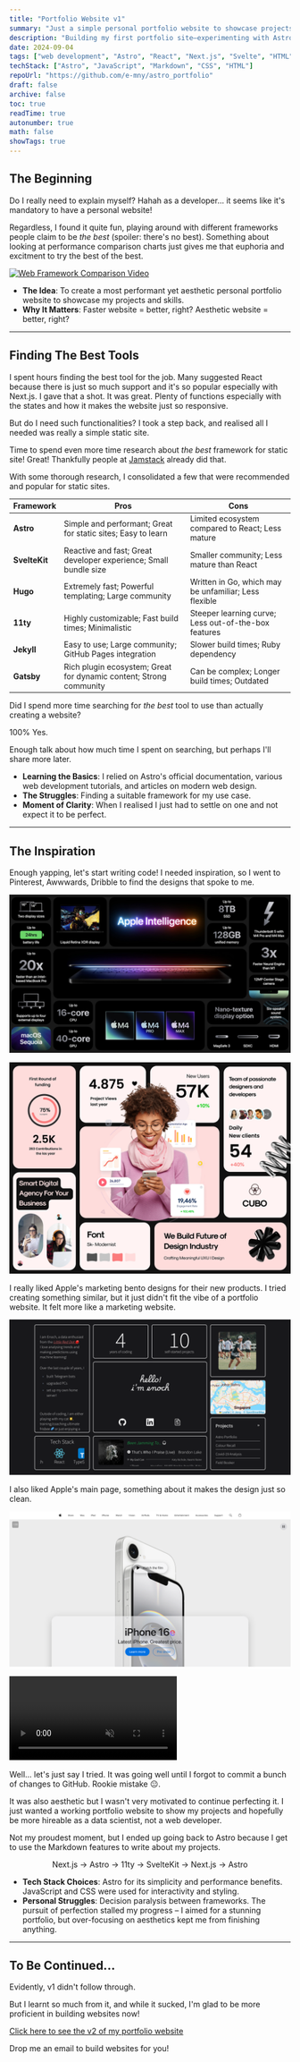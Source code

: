 ```yaml
---
title: "Portfolio Website v1"
summary: "Just a simple personal portfolio website to showcase projects and skills. Shouldn't be too difficult, right?"
description: "Building my first portfolio site—experimenting with Astro, React, and SvelteKit—while learning to balance performance, design, and decision-making."
date: 2024-09-04
tags: ["web development", "Astro", "React", "Next.js", "Svelte", "HTML"]
techStack: ["Astro", "JavaScript", "Markdown", "CSS", "HTML"]
repoUrl: "https://github.com/e-mny/astro_portfolio"
draft: false
archive: false
toc: true
readTime: true
autonumber: true
math: false
showTags: true
---
```


## The Beginning

Do I really need to explain myself? Hahah as a developer... it seems like it's mandatory to have a personal website!

Regardless, I found it quite fun, playing around with different frameworks people claim to be _the best_ (spoiler: there's no best). Something about looking at performance comparison charts just gives me that euphoria and excitment to try the best of the best.

[![Web Framework Comparison Video](http://img.youtube.com/vi/ZRT5UAuDvYQ/0.jpg#small)](http://www.youtube.com/watch?v=ZRT5UAuDvYQ "Ranking The Most Popular Javascript Frameworks 2023 by @developedbyed")

- **The Idea**: To create a most performant yet aesthetic personal portfolio website to showcase my projects and skills.
- **Why It Matters**: Faster website = better, right? Aesthetic website = better, right?

---

## Finding The Best Tools

I spent hours finding the best tool for the job. Many suggested React because there is just so much support and it's so popular especially with Next.js. I gave that a shot. It was great. Plenty of functions especially with the states and how it makes the website just so responsive.

But do I need such functionalities? I took a step back, and realised all I needed was really a simple static site.

Time to spend even more time research about _the best_ framework for static site! Great! Thankfully people at [Jamstack](https://jamstack.org/generators/) already did that.

With some thorough research, I consolidated a few that were recommended and popular for static sites.

| Framework     | Pros                                                               | Cons                                                  |
| ------------- | ------------------------------------------------------------------ | ----------------------------------------------------- |
| **Astro**     | Simple and performant; Great for static sites; Easy to learn       | Limited ecosystem compared to React; Less mature      |
| **SvelteKit** | Reactive and fast; Great developer experience; Small bundle size   | Smaller community; Less mature than React             |
| **Hugo**      | Extremely fast; Powerful templating; Large community               | Written in Go, which may be unfamiliar; Less flexible |
| **11ty**      | Highly customizable; Fast build times; Minimalistic                | Steeper learning curve; Less out-of-the-box features  |
| **Jekyll**    | Easy to use; Large community; GitHub Pages integration             | Slower build times; Ruby dependency                   |
| **Gatsby**    | Rich plugin ecosystem; Great for dynamic content; Strong community | Can be complex; Longer build times; Outdated          |

Did I spend more time searching for _the best_ tool to use than actually creating a website?

100% Yes.

Enough talk about how much time I spent on searching, but perhaps I'll share more later.

- **Learning the Basics**: I relied on Astro's official documentation, various web development tutorials, and articles on modern web design.
- **The Struggles**: Finding a suitable framework for my use case.
- **Moment of Clarity**: When I realised I just had to settle on one and not expect it to be perfect.

---

## The Inspiration

Enough yapping, let's start writing code! I needed inspiration, so I went to Pinterest, Awwwards, Dribble to find the designs that spoke to me.

![Apple's Bento Design](portfolio_website_v1_2.jpg "Source: Apple")

![Bento Design from Dribble](portfolio_website_v1_1.jpg "Source: Dribble")

I really liked Apple's marketing bento designs for their new products. I tried creating something similar, but it just didn't fit the vibe of a portfolio website. It felt more like a marketing website.

![My Bento Website](portfolio_website_v1_3.png "My Bento Personal Website")

I also liked Apple's main page, something about it makes the design just so clean.

![Screenshot from Apple's Website](portfolio_website_v1_4.png "Source: Apple")

<video autoplay loop muted playsinline class="w-5/6 h-auto text-white pointer-events-none cursor-none" aria-label="Demo of Portfolio Website v1">

  <source src="/projects/portfolio_website_v1.webm" type="video/webm">
  <source src="/projects/portfolio_website_v1.mp4" type="video/mp4">
  Your browser does not support the video tag.
</video>

Well... let's just say I tried. It was going well until I forgot to commit a bunch of changes to GitHub. Rookie mistake 😐.

It was also aesthetic but I wasn't very motivated to continue perfecting it. I just wanted a working portfolio website to show my projects and hopefully be more hireable as a data scientist, not a web developer.

Not my proudest moment, but I ended up going back to Astro because I get to use the Markdown features to write about my projects.

<center>Next.js → Astro → 11ty → SvelteKit → Next.js → Astro</center>

- **Tech Stack Choices**: Astro for its simplicity and performance benefits. JavaScript and CSS were used for interactivity and styling.
- **Personal Struggles**: Decision paralysis between frameworks. The pursuit of perfection stalled my progress &ndash; I aimed for a stunning portfolio, but over-focusing on aesthetics kept me from finishing anything.

---

## To Be Continued...

Evidently, v1 didn't follow through.

But I learnt so much from it, and while it sucked, I'm glad to be more proficient in building websites now!

[Click here to see the v2 of my portfolio website](/projects/portfolio_website_v2)

Drop me an email to build websites for you!

